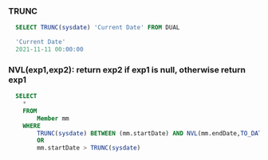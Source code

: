 ### TRUNC
```sql
  SELECT TRUNC(sysdate) 'Current Date' FROM DUAL

  'Current Date'
  2021-11-11 00:00:00
```

### NVL(exp1,exp2): return exp2 if exp1 is null, otherwise return exp1
```sql
  SELECT 
    * 
    FROM 
        Member mm 
    WHERE 
        TRUNC(sysdate) BETWEEN (mm.startDate) AND NVL(mm.endDate,TO_DATE('31-DEC-4096','DD-MON-YYYY'))
        OR
        mm.startDate > TRUNC(sysdate)
```

